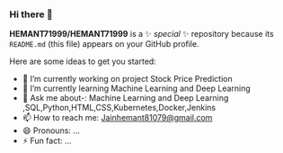 ### Hi there 👋


**HEMANT71999/HEMANT71999** is a ✨ _special_ ✨ repository because its `README.md` (this file) appears on your GitHub profile.

Here are some ideas to get you started:

- 🔭 I’m currently working on project Stock Price Prediction
- 🌱 I’m currently learning Machine Learning and Deep Learning
- 💬 Ask me about-: Machine Learning and Deep Learning ,SQL,Python,HTML,CSS,Kubernetes,Docker,Jenkins
- 📫 How to reach me: Jainhemant81079@gmail.com
- 😄 Pronouns: ...
- ⚡ Fun fact: ...

